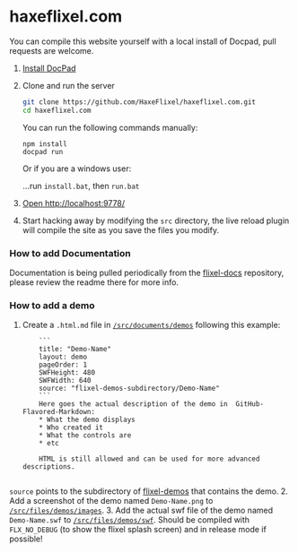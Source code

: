 haxeflixel.com
==============

You can compile this website yourself with a local install of Docpad, pull requests are welcome.

1. [Install DocPad](http://docpad.org/docs/install)

2. Clone and run the server

	``` bash
	git clone https://github.com/HaxeFlixel/haxeflixel.com.git
	cd haxeflixel.com
	```
	You can run the following commands manually:
	
	```batch
	npm install
	docpad run
	```
	Or if you are a windows user:
	
	...run `install.bat`, then `run.bat`

3. [Open http://localhost:9778/](http://localhost:9778/)

4. Start hacking away by modifying the `src` directory, the live reload plugin will compile the site as you save the files you modify.

### How to add Documentation

Documentation is being pulled periodically from the [flixel-docs](https://github.com/HaxeFlixel/flixel-docs) repository, please review the readme there for more info.

### How to add a demo

1. Create a `.html.md` file in [`/src/documents/demos`](https://github.com/HaxeFlixel/haxeflixel.com/tree/master/src/documents/demos) following this example:
	```
		```
		title: "Demo-Name"
		layout: demo
		pageOrder: 1
		SWFHeight: 480
		SWFWidth: 640
		source: "flixel-demos-subdirectory/Demo-Name"
		```	
		Here goes the actual description of the demo in  GitHub-Flavored-Markdown:
		* What the demo displays
		* Who created it
		* What the controls are
		* etc
			
		HTML is still allowed and can be used for more advanced descriptions.
		
	```
`source` points to the subdirectory of [flixel-demos](https://github.com/HaxeFlixel/flixel-demos) that contains the demo. 
2. Add a screenshot of the demo named `Demo-Name.png` to [`/src/files/demos/images`](https://github.com/HaxeFlixel/haxeflixel.com/tree/master/src/files/demos/images).
3. Add the actual swf file of the demo named `Demo-Name.swf` to [`/src/files/demos/swf`](https://github.com/HaxeFlixel/haxeflixel.com/tree/master/src/files/demos/swf). Should be compiled with `FLX_NO_DEBUG` (to show the flixel splash screen) and in release mode if possible!
	
